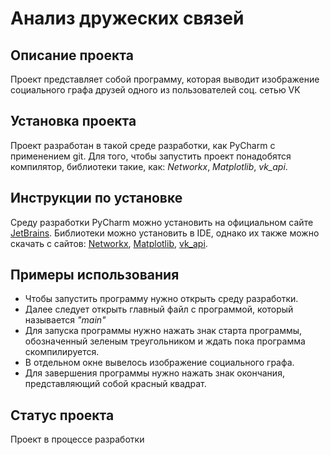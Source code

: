 # Анализ дружеских связей #
## Описание проекта #
Проект представляет собой программу, которая выводит изображение социального графа друзей одного из пользователей соц. сетью VK
## Установка проекта #
Проект разработан в такой среде разработки, как PyCharm с применением git. Для того, чтобы запустить проект понадобятся компилятор, библиотеки такие, как: *Networkx*, *Matplotlib*, *vk_api*. 
## Инструкции по установке #
Среду разработки PyCharm можно установить на официальном сайте [JetBrains](https://www.jetbrains.com/ru-ru/pycharm/download/?section=windows). Библиотеки можно установить в IDE, однако их также можно скачать с сайтов: [Networkx](https://networkx.org/documentation/stable/install.html), [Matplotlib](https://matplotlib.org/stable/users/installing/index.html), [vk_api](https://pypi.org/project/vk-api/).
## Примеры использования #
- Чтобы запустить программу нужно открыть среду разработки.
- Далее следует открыть главный файл с программой, который называется *"main"*
- Для запуска программы нужно нажать знак старта программы, обозначенный зеленым треугольником и ждать пока программа скомпилируется.
- В отдельном окне вывелось изображение социального графа.
- Для завершения программы нужно нажать знак окончания, представляющий собой красный квадрат.
## Статус проекта #
Проект в процессе разработки
